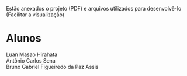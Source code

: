 Estão anexados o projeto (PDF) e arquivos utilizados para desenvolvê-lo (Facilitar a visualização)

# Alunos

Luan Masao Hirahata\
Antônio Carlos Sena\
Bruno Gabriel Figueiredo da Paz Assis
